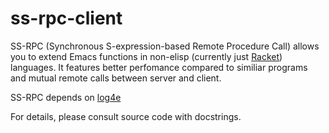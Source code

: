 # ss-rpc-client

SS-RPC (Synchronous S-expression-based Remote Procedure Call) allows
you to extend Emacs functions in non-elisp (currently just
[Racket](https://github.com/sk1e/ss-rpc-server)) languages. It
features better perfomance compared to similiar programs and mutual
remote calls between server and client. 

SS-RPC depends on [log4e](https://github.com/aki2o/log4e)

For details, please consult source code with docstrings.


